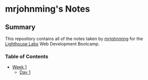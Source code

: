 # mrjohnming's Notes

## Summary
This repository contains all of the notes taken by [mrjohnming](https://github.com/mrjohnming/) for the [Lighthouse Labs](https://www.lighthouselabs.ca/) Web Development Bootcamp.

### Table of Contents
* [Week 1](/Week_1)
  * [Day 1](/Week_1/Day_1)
